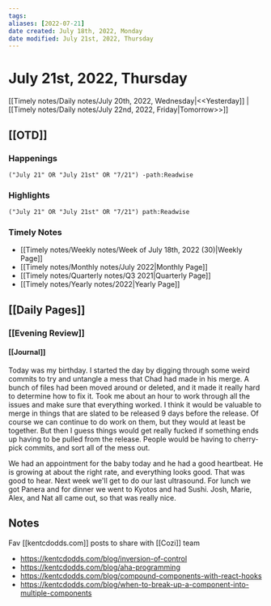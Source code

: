```yaml
---
tags:
aliases: [2022-07-21]
date created: July 18th, 2022, Monday
date modified: July 21st, 2022, Thursday
---
```


# July 21st, 2022, Thursday

[[Timely notes/Daily notes/July 20th, 2022, Wednesday|<<Yesterday]] | [[Timely notes/Daily notes/July 22nd, 2022, Friday|Tomorrow>>]]

## [[OTD]]

### Happenings

```query
("July 21" OR "July 21st" OR "7/21") -path:Readwise
```

### Highlights

```query
("July 21" OR "July 21st" OR "7/21") path:Readwise
```

### Timely Notes

- [[Timely notes/Weekly notes/Week of July 18th, 2022 (30)|Weekly Page]]
- [[Timely notes/Monthly notes/July 2022|Monthly Page]]
- [[Timely notes/Quarterly notes/Q3 2021|Quarterly Page]]
- [[Timely notes/Yearly notes/2022|Yearly Page]]

## [[Daily Pages]]

### [[Evening Review]]

#### [[Journal]]

Today was my birthday. I started the day by digging through some weird commits to try and untangle a mess that Chad had made in his merge. A bunch of files had been moved around or deleted, and it made it really hard to determine how to fix it. Took me about an hour to work through all the issues and make sure that everything worked. I think it would be valuable to merge in things that are slated to be released 9 days before the release. Of course we can continue to do work on them, but they would at least be together. But then I guess things would get really fucked if something ends up having to be pulled from the release. People would be having to cherry-pick commits, and sort all of the mess out.

We had an appointment for the baby today and he had a good heartbeat. He is growing at about the right rate, and everything looks good. That was good to hear. Next week we'll get to do our last ultrasound. For lunch we got Panera and for dinner we went to Kyotos and had Sushi. Josh, Marie, Alex, and Nat all came out, so that was really nice.

## Notes

Fav [[kentcdodds.com]] posts to share with [[Cozi]] team
- https://kentcdodds.com/blog/inversion-of-control
- https://kentcdodds.com/blog/aha-programming
- https://kentcdodds.com/blog/compound-components-with-react-hooks
- https://kentcdodds.com/blog/when-to-break-up-a-component-into-multiple-components
